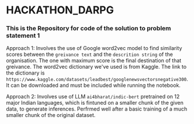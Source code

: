 # HACKATHON_DARPG
### This is the Repository for code of the solution to problem statement 1
Approach 1:
Involves the use of Google word2vec model to find similarity scores between the `greivance text` and the `descrition string` of the organisation. The one with maximum score is the final destination of that greivance. The word2vec dictionary we've used is from Kaggle. The link to the dictionary is `https://www.kaggle.com/datasets/leadbest/googlenewsvectorsnegative300`. It can be downloaded and must be included while running the notebook.

Approach 2:
Involves use of LLM `ai4bharat/indic-bert` pretrained on 12 major Indian languages, which is fintuned on a smaller chunk of the given data, to generate inferences. Perfrmed well after a basic training of a much smaller chunk of the original dataset.
